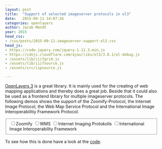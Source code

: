 ```yaml
---
layout: post
title:  "Support of selected imageserver protocols in ol3"
date:   2015-09-11 14:07:26
categories: openlayers
author: Jacob Mendt
year: 2015
head_css:
- /css/posts/2015-09-11-imageserver-support-ol3.css
head_js:
- https://code.jquery.com/jquery-1.11.3.min.js
- https://cdnjs.cloudflare.com/ajax/libs/ol3/3.8.1/ol-debug.js
- /assets/lib/iiifgrid.js
- /assets/lib/iiifsource.js
- /assets/src/iipsource.js

---
```

[OpenLayers 3](http://openlayers.org/) is a great library. It is mainly used for the creating of web mapping applications and thereby does a great job. Beside that it could also be used as a frontend library for multiple imageserver protocols. The following demos shows the support of the Zoomify-Protocol, the Internet Image Protocol, the Web Map Service Protocol and the International Image Interoperabilitiy Framework Protocol.


<div class="parent-map-container">	
	<div class="layerswitcher">
		<fieldset id="layerswitcher">
        	<input type="radio" id="zoomify" name="zoomify" value="zoomify"><label for="zoomify">Zoomify</label>
            <input type="radio" id="wms" name="wms" value="wms"><label for="wms">WMS</label>
            <input type="radio" id="iip" name="iip" value="iip"><label for="iip">Internet Imaging Protokolls</label>
            <input type="radio" id="iiif" name="iiif" value="iiif"><label for="iiif">International Image Interoperability Framework</label>
        </fieldset>
    </div>
    <div id="map"></div>
</div>

<script src='/src/posts/2015-09-11-imageserver-support-ol3.js' type="text/javascript"></script>
<script>  
	$('#zoomify').click();
</script>

To see how this is done have a look at the <a href="/src/posts/2015-09-11-imageserver-support-ol3.js">code</a>.
